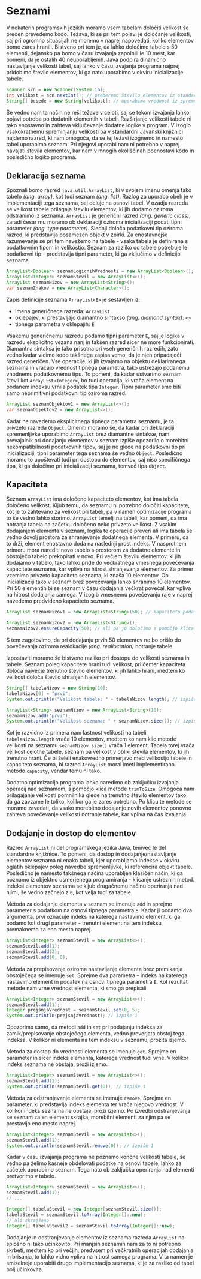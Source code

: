 # Seznami

V nekaterih programskih jezikih moramo vsem tabelam določiti velikost še preden prevedemo kodo. Težava, ki se pri tem pojavi je določanje velikosti, saj pri ogromno situacijah ne moremo v naprej napovedati, koliko elementov bomo zares hranili. Bistveno pri tem je, da lahko določimo tabelo s 50 elementi, dejansko pa bomo v času izvajanja zapolnili le 10 mest, kar pomeni, da je ostalih 40 neuporabljenih. Java podpira dinamično nastavljanje velikosti tabel, saj lahko v času izvajanja programa najprej pridobimo število elementov, ki ga nato uporabimo v okviru inicializacije tabele.

```java
Scanner scn = new Scanner(System.in);
int velikost = scn.nextInt(); // preberemo število elementov iz standardnega vhoda
String[] besede = new String[velikost]; // uporabimo vrednost iz spremenljivke za določanje velikosti tabele
```

Še vedno nam ta način ne reši težave v celoti, saj se tekom izvajanja lahko pojavi potreba po dodatnih elementih v tabeli. Razširjanje velikosti tabele ni tako enostavno in zahteva vključevanje dodatne logike v program. V izogib vsakokratnemu spreminjanju velikosti pa v standardni Javanski knjižnici najdemo razred, ki nam omogoča, da se tej težavi izognemo in namesto tabel uporabimo seznam. Pri njegovi uporabi nam ni potrebno v naprej navajati števila elementov, kar nam v mnogih okoliščinah poenostavi kodo in posledično logiko programa.

## Deklaracija seznama

Spoznali bomo razred `java.util.ArrayList`, ki v svojem imenu omenja tako tabelo _(ang. array)_, kot tudi seznam _(ang. list)_. Razlog za uporabo obeh je v implementaciji tega seznama, saj deluje na osnovi tabel. V ozadju razreda se velikost tabele prilagaja številu elementov, ki jih dodamo oziroma odstranimo iz seznama. `ArrayList` je generični razred _(ang. generic class)_, zaradi česar mu moramo ob deklaraciji oziroma inicializaciji podati tipni parameter _(ang. type parameter)_. Slednji določa podatkovni tip oziroma razred, ki predstavlja posamezen objekt v zbirki. Za enostavnejše razumevanje se pri tem navežemo na tabele - vsaka tabela je definirana s podatkovnim tipom in velikostjo. Seznam za razliko od tabele potrebuje le podatkovni tip - predstavlja tipni parameter, ki ga vključimo v definicijo seznama.

```java
ArrayList<Boolean> seznamLogicnihVrednosti = new ArrayList<Boolean>();
ArrayList<Integer> seznamStevil = new ArrayList<>();
ArrayList seznamNizov = new ArrayList<String>();
var seznamZnakov = new ArrayList<Character>();
```

Zapis definicije seznama `ArrayList<E>` je sestavljen iz:

- imena generičnega razreda: `ArrayList`
- oklepajev, ki prestavljajo diamantno sintakso _(ang. diamond syntax)_: `<>`
- tipnega parametra v oklepajih: `E`

Vsakemu generičnemu razredu podamo tipni parameter `E`, saj je logika v razredu eksplicitno vezana nanj in takšen razred sicer ne more funkcionirati. Diamantna sintaksa je tako prisotna pri vseh generičnih razredih, zato vedno kadar vidimo kodo takšnega zapisa vemo, da je njen pripadajoči razred generičen. Vse operacije, ki jih izvajamo na objektu deklariranega seznama in vračajo vrednost tipnega parametra, tako ustrezajo podanemu vhodnemu podatkovnemu tipu. To pomeni, da kadar ustvarimo seznam števil kot `ArrayList<Integer>`, bo tudi operacija, ki vrača element na podanem indeksu vrnila podatek tipa `Integer`. Tipni parameter sme biti samo neprimitivni podatkovni tip oziroma razred.

```java
ArrayList seznamObjektov1 = new ArrayList<>();
var seznamObjektov2 = new ArrayList<>();
```

Kadar ne navedemo eksplicitnega tipnega parametra seznamu, je ta privzeto razreda `Object`. Omeniti moramo še, da kadar pri deklaraciji spremenljivke uporabimo `ArrayList` brez diamantne sintakse, nam prevajalnik pri dodajanju elementov v seznam izpiše opozorilo o morebitni nekompatibilnosti podatkovnih tipov, saj je ne glede na podatkovni tip pri inicializaciji, tipni parameter tega seznama še vedno `Object`. Posledično moramo to upoštevati tudi pri dostopu do elementov, saj niso specifičnega tipa, ki ga določimo pri inicializaciji seznama, temveč tipa `Object`.

## Kapaciteta

Seznam `ArrayList` ima določeno kapaciteto elementov, kot ima tabela določeno velikost. Kljub temu, da seznamu ni potrebno določiti kapacitete, kot je to zahtevano za velikost pri tabeli, pa v namen optimizacije programa to še vedno lahko storimo. `ArrayList` temelji na tabeli, kar pomeni, da ima notranja tabela na začetku določeno neko privzeto velikost. Z vsakim dodajanjem elementa v seznam, logika te operacije preveri ali ima tabela še vedno dovolj prostora za shranjevanje dodatnega elementa. V primeru, da to drži, element enostavno doda na naslednji prost indeks. V nasprotnem primeru mora narediti novo tabelo s prostorom za dodatne elemente in obstoječo tabelo prekopirati v novo. Pri večjem številu elementov, ki jih dodajamo v tabelo, tako lahko pride do večkratnega vmesnega povečevanja kapacitete seznama, kar vpliva na hitrost shranjevanja elementov. Za primer vzemimo privzeto kapaciteto seznama, ki znaša 10 elementov. Ob inicializaciji tako v seznam brez povečevanja lahko shranimo 10 elementov. Pri 50 elementih bi se seznam v času dodajanja večkrat povečal, kar vpliva na hitrost dodajanja samega. V izogib vmesnemu povečevanju raje v naprej navedemo predvideno kapaciteto seznama.

```java
ArrayList seznamNizov1 = new ArrayList<String>(50); // kapaciteto podamo preko konstruktorja

ArrayList seznamNizov2 = new ArrayList<String>();
seznamNizov2.ensureCapacity(50); // ali pa jo določimo s pomočjo klica metode
```

S tem zagotovimo, da pri dodajanju prvih 50 elementov ne bo prišlo do povečevanja oziroma realokacije _(ang. reallocation)_ notranje tabele.

Izpostaviti moramo še bistveno razliko pri dostopu do velikosti seznama in tabele. Seznam poleg kapacitete hrani tudi velikost, pri čemer kapaciteta določa največje trenutno število elementov, ki jih lahko hrani, medtem ko velikost določa število shranjenih elementov.

```java
String[] tabelaNizov = new String[10];
tabelaNizov[0] = "prvi";
System.out.println("Velikost tabele: " + tabelaNizov.length); // izpiše 10

ArrayList<String> seznamNizov = new ArrayList<String>(10);
seznamNizov.add("prvi");
System.out.println("Velikost seznama: " + seznamNizov.size()); // izpiše 1
```

Kot je razvidno iz primera nam lastnost velikosti na tabeli `tabelaNizov.length` vrača 10 elementov, medtem ko nam klic metode velikosti na seznamu `seznamNizov.size()` vrača 1 element. Tabela torej vrača velikost celotne tabele, seznam pa velikost v obliki števila elementov, ki jih trenutno hrani. Če bi želeli enakovredno primerjavo med velikostjo tabele in kapaciteto seznama, bi razred `ArrayList` moral imeti implementirano metodo `capacity`, vendar temu ni tako.

Dodatno optimizacijo programa lahko naredimo ob zaključku izvajanja operacij nad seznamom, s pomočjo klica metode `trimToSize`. Omogoča nam prilagajanje velikosti pomnilnika glede na trenutno število elementov tako, da ga zavzame le toliko, kolikor ga je zares potrebno. Po klicu te metode se moramo zavedati, da vsako morebitno dodajanje novih elementov ponovno zahteva povečevanje velikosti notranje tabele, kar vpliva na čas izvajanja.

## Dodajanje in dostop do elementov

Razred `ArrayList` ni del programskega jezika Java, temveč le del standardne knjižnice. To pomeni, da dostop in dodajanje/nastavljanje elementov seznama ni enako tabeli, kjer uporabljamo indekse v okviru oglatih oklepajev poleg navedbe spremenljivke, ki referencira objekt tabele. Posledično je namesto takšnega načina uporabljen klasičen način, ki ga poznamo iz objektno usmerjenega programiranja - klicanje ustreznih metod. Indeksi elementov seznama se kljub drugačnemu načinu operiranja nad njimi, še vedno začnejo z `0`, kot velja tudi za tabele.

Metoda za dodajanje elementa v seznam se imenuje `add` in sprejme parameter s podatkom na osnovi tipnega parametra `E`. Kadar ji podamo dva argumenta, prvi označuje indeks na katerega nastavimo element, ki ga podamo kot drugi parameter - trenutni element na tem indeksu premaknemo za eno mesto naprej.

```java
ArrayList<Integer> seznamStevil = new ArrayList<>();
seznamStevil.add(1);
seznamStevil.add(2);
seznamStevil.add(0, 0);
```

Metoda za prepisovanje oziroma nastavljanje elementa brez premikanja obstoječega se imenuje `set`. Sprejme dva parametra - indeks na katerega nastavimo element in podatek na osnovi tipnega parametra `E`. Kot rezultat metode nam vrne vrednost elementa, ki smo ga prepisali.

```java
ArrayList<Integer> seznamStevil = new ArrayList<>();
seznamStevil.add(1);
Integer prejsnjaVrednost = seznamStevil.set(0, 5);
System.out.println(prejsnjaVrednost); // izpiše 1
```

Opozorimo samo, da metodi `add` in `set` pri podajanju indeksa za zamik/prepisovanje obstoječega elementa, vedno preverjata obstoj tega indeksa. V kolikor ni elementa na tem indeksu v seznamu, prožita izjemo.

Metoda za dostop do vrednosti elementa se imenuje `get`. Sprejme en parameter in sicer indeks elementa, katerega vrednost tudi vrne. V kolikor indeks seznama ne obstaja, proži izjemo.

```java
ArrayList<Integer> seznamStevil = new ArrayList<>();
seznamStevil.add(1);
System.out.println(seznamStevil.get(0)); // izpiše 1
```

Metoda za odstranjevanje elementa se imenuje `remove`. Sprejme en parameter, ki predstavlja indeks elementa ter vrača njegovo vrednost. V kolikor indeks seznama ne obstaja, proži izjemo. Po izvedbi odstranjevanja se seznam za en element skrajša, morebitni elementi za njim pa se prestavijo eno mesto naprej.

```java
ArrayList<Integer> seznamStevil = new ArrayList<>();
seznamStevil.add(1);
System.out.println(seznamStevil.remove(0)); // izpiše 1
```

Kadar v času izvajanja programa ne poznamo končne velikosti tabele, še vedno pa želimo kasneje obdelovati podatke na osnovi tabele, lahko za začetek uporabimo seznam. Tega nato ob zaključku operiranja nad elementi pretvorimo v tabelo.

```java
ArrayList<Integer> seznamStevil = new ArrayList<>();
seznamStevil.add(1);
// ...

Integer[] tabelaStevil = new Integer[seznamStevil.size()];
tabelaStevil = seznamStevil.toArray(Integer[]::new);
// ali skrajšano
Integer[] tabelaStevil2 = seznamStevil.toArray(Integer[]::new);
```

Dodajanje in odstranjevanje elementov iz seznama razreda `ArrayList` na splošno ni tako učinkovito. Pri manjših seznamih nam za to ni potrebno skrbeti, medtem ko pri večjih, predvsem pri večkratnih operacijah dodajanja in brisanja, to lahko vidno vpliva na hitrost samega programa. V ta namen je smiselneje uporabiti drugo implementacijo seznama, ki je za razliko od tabel bolj učinkovita.
